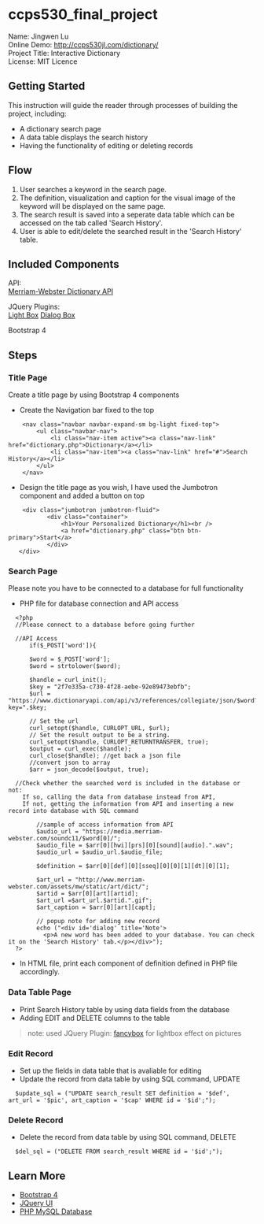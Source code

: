 # ccps530_final_project
Name: Jingwen Lu    
Online Demo: http://ccps530jl.com/dictionary/  
Project Title: Interactive Dictionary  
License: MIT Licence 

## Getting Started
This instruction will guide the reader through processes of building the project, including:  
* A dictionary search page
* A data table displays the search history
* Having the functionality of editing or deleting records 


## Flow
1. User searches a keyword in the search page.
2. The definition, visualization and caption for the visual image of the keyword will be displayed on the same page.
3. The search result is saved into a seperate data table which can be accessed on the tab called 'Search History'.
4. User is able to edit/delete the searched result in the 'Search History' table.

## Included Components 
API:  
[Merriam-Webster Dictionary API](https://dictionaryapi.com/) 

JQuery Plugins:  
[Light Box](http://fancyapps.com/fancybox/3/) 
[Dialog Box](https://jqueryui.com/dialog/)

Bootstrap 4

## Steps 

### Title Page
Create a title page by using Bootstrap 4 components

* Create the Navigation bar fixed to the top 

``` 
    <nav class="navbar navbar-expand-sm bg-light fixed-top">
        <ul class="navbar-nav">
            <li class="nav-item active"><a class="nav-link" href="dictionary.php">Dictionary</a></li>
            <li class="nav-item"><a class="nav-link" href="#">Search History</a></li>        
        </ul>
    </nav>    
 ```
 * Design the title page as you wish, I have used the Jumbotron component and added a button on top
 ```
     <div class="jumbotron jumbotron-fluid">
            <div class="container">
                <h1>Your Personalized Dictionary</h1><br />
                <a href="dictionary.php" class="btn btn-primary">Start</a>
            </div>
    </div>
```
### Search Page 
Please note you have to be connected to a database for full functionality 
* PHP file for database connection and API access
```
  <?php
  //Please connect to a database before going further 
  
  //API Access
      if($_POST['word']){  
            
      $word = $_POST['word'];
      $word = strtolower($word);

      $handle = curl_init();
      $key = "2f7e335a-c730-4f28-aebe-92e89473ebfb";
      $url = "https://www.dictionaryapi.com/api/v3/references/collegiate/json/$word?key=".$key;

      // Set the url
      curl_setopt($handle, CURLOPT_URL, $url);
      // Set the result output to be a string.
      curl_setopt($handle, CURLOPT_RETURNTRANSFER, true);
      $output = curl_exec($handle);
      curl_close($handle); //get back a json file
      //convert json to array
      $arr = json_decode($output, true);
    
  //Check whether the searched word is included in the database or not:
    If so, calling the data from database instead from API, 
    If not, getting the information from API and inserting a new record into database with SQL command
      
        //sample of access information from API
        $audio_url = "https://media.merriam-webster.com/soundc11/$word[0]/";
        $audio_file = $arr[0][hwi][prs][0][sound][audio].".wav";
        $audio_url = $audio_url.$audio_file;

        $definition = $arr[0][def][0][sseq][0][0][1][dt][0][1];

        $art_url = "http://www.merriam-webster.com/assets/mw/static/art/dict/";
        $artid = $arr[0][art][artid];
        $art_url =$art_url.$artid.".gif";
        $art_caption = $arr[0][art][capt];
     
        // popup note for adding new record
        echo ("<div id='dialog' title='Note'>
          <p>A new word has been added to your database. You can check it on the 'Search History' tab.</p></div>");
  ?>
```
* In HTML file, print each component of definition defined in PHP file accordingly. 
### Data Table Page
  
* Print Search History table by using data fields from the database  
* Adding EDIT and DELETE columns to the table 

> note: used JQuery Plugin: [fancybox](http://fancyapps.com/fancybox/3/) for lightbox effect on pictures 


### Edit Record
* Set up the fields in data table that is avaliable for editing  
* Update the record from data table by using SQL command, UPDATE
```
  $update_sql = ("UPDATE search_result SET definition = '$def', art_url = '$pic', art_caption = '$cap' WHERE id = '$id';");

```
### Delete Record 
* Delete the record from data table by using SQL command, DELETE
```
  $del_sql = ("DELETE FROM search_result WHERE id = '$id';");

```

## Learn More
* [Bootstrap 4](https://www.w3schools.com/bootstrap4/default.asp)
* [JQuery UI](https://jqueryui.com/)
* [PHP MySQL Database](https://www.w3schools.com/php/php_mysql_intro.asp)










